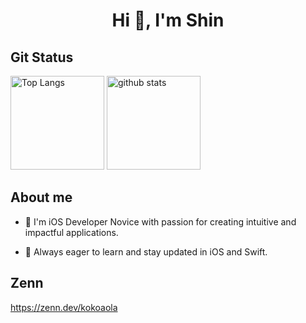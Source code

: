 <h1 align="center">Hi 👋, I'm Shin</h1>

## Git Status

<p align="left"> 
  <img alt="Top Langs" height="150px" src="https://github-readme-stats.vercel.app/api/top-langs?username=kokoaola&show_icons=true&locale=en&layout=compact" alt="kokoaola" />
  <img alt="github stats" height="150px" src="https://github-readme-stats.vercel.app/api?username=kokoaola&rank_icon=github&locale=en" alt="kokoaola" />
</p>


## About me
- 📱 I'm iOS Developer Novice with passion for creating intuitive and impactful applications.

- 🌱 Always eager to learn and stay updated in iOS and Swift.

## Zenn
https://zenn.dev/kokoaola
